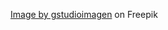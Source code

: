 <a href="https://www.freepik.com/free-vector/green-geometric-background-patricks-day-colors_5685390.htm#query=poker%20table&position=14&from_view=keyword&track=ais">Image by gstudioimagen</a> on Freepik
